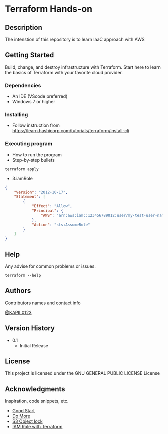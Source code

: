 # Terraform Hands-on

## Description

The intenstion of this repository is to learn IaaC approach with AWS

## Getting Started

Build, change, and destroy infrastructure with Terraform. Start here to learn the basics of Terraform with your favorite cloud provider.

### Dependencies

* An IDE (VScode preferred)
* Windows 7 or higher

### Installing

* Follow instruction from https://learn.hashicorp.com/tutorials/terraform/install-cli

### Executing program

* How to run the program
* Step-by-step bullets
```
terraform apply
```
* 3.iamRole
```json
{
    "Version": "2012-10-17",
    "Statement": [
        {
            "Effect": "Allow",
            "Principal": {
                "AWS": "arn:aws:iam::123456789012:user/my-test-user-name"
            },
            "Action": "sts:AssumeRole"
        }
    ]
}

```

## Help

Any advise for common problems or issues.
```
terraform --help
```

## Authors

Contributors names and contact info

[@KAPIL0123](https://twitter.com/KAPIL0123)

## Version History

* 0.1
    * Initial Release

## License

This project is licensed under the GNU GENERAL PUBLIC LICENSE License

## Acknowledgments

Inspiration, code snippets, etc.
* [Good Start](https://medium.com/avmconsulting-blog/provisioning-aws-infrastructure-with-terraform-6ab885fb3fcb)
* [Do More](https://devopsrealtime.com/deploy-apache-web-server-using-terraform-iac/)
* [S3 Object lock](https://medium.com/petabytz/protecting-data-with-amazon-s3-object-lock-7b47931fea73)
* [IAM Role with Terraform](https://devopslearning.medium.com/aws-iam-ec2-instance-role-using-terraform-fa2b21488536)

